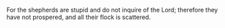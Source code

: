 For the shepherds are stupid and do not inquire of the Lord; therefore they have not prospered, and all their flock is scattered.

